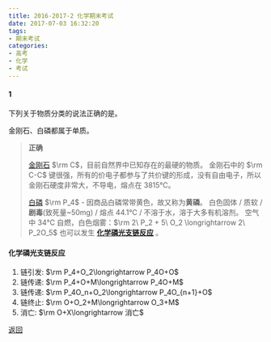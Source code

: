 ```yaml
---
title: 2016-2017-2 化学期末考试
date: 2017-07-03 16:32:20
tags:
- 期末考试
categories:
- 高考
- 化学
- 考试
---
```


#### 1

下列关于物质分类的说法正确的是。

金刚石、白磷都属于单质。

>**正确**
>
>[金刚石][金刚石] $\rm C$，目前自然界中已知存在的最硬的物质。
>金刚石中的 $\rm C-C$ 键很强，所有的价电子都参与了共价键的形成，没有自由电子，所以金刚石硬度非常大，不导电，熔点在 3815℃。
>
>[白磷][白磷] $\rm P_4$ - 因商品白磷常带黄色，故又称为**黄磷**。
>白色固体 / 质软 / **剧毒**(致死量~50mg) / 熔点 44.1℃ / 不溶于水，溶于大多有机溶剂。
>空气中 34℃ 自燃，白色烟雾：$\rm 2\ P_2 + 5\ O_2 \longrightarrow 2\ P_2O_5$
>也可以发生<span id = "1-1"> [**化学磷光支链反应**](#PChainReaction) </span>。	
>
>


#### <span id = "PChainReaction">化学磷光支链反应</span>

1. 链引发: $\rm P_4+O_2\longrightarrow P_4O+O$
2. 链传递: $\rm P_4+O+M\longrightarrow P_4O+M$
3. 链传递: $\rm P_4O_n+O_2\longrightarrow P_4O_{n+1}+O$
4. 链终止: $\rm O+O_2+M\longrightarrow O_3+M$
5. 消亡: $\rm O+X\longrightarrow 消亡​$

[返回](#1-1)

[金刚石]: https://zh.wikipedia.org/wiki/%E9%92%BB%E7%9F%B3
[白磷]:https://zh.wikipedia.org/wiki/%E7%A3%B7%E7%9A%84%E5%90%8C%E7%B4%A0%E5%BC%82%E5%BD%A2%E4%BD%93#.E7.99.BD.E7.A3.B7

